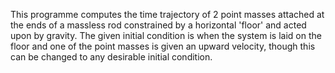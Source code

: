 This programme computes the time trajectory of 2 point masses attached at the ends of a massless rod constrained by a horizontal 'floor' and acted upon by 
gravity. The given initial condition is when the system is laid on the floor and one of the point masses is given an upward velocity, though this can be changed
to any desirable initial condition.
